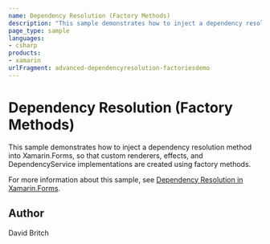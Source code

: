 ```yaml
---
name: Dependency Resolution (Factory Methods)
description: "This sample demonstrates how to inject a dependency resolution method into Xamarin.Forms."
page_type: sample
languages:
- csharp
products:
- xamarin
urlFragment: advanced-dependencyresolution-factoriesdemo
---
```


# Dependency Resolution (Factory Methods)

This sample demonstrates how to inject a dependency resolution method into Xamarin.Forms, so that custom renderers, effects, and DependencyService implementations are created using factory methods.

For more information about this sample, see [Dependency Resolution in Xamarin.Forms](https://docs.microsoft.com/xamarin/xamarin-forms/internals/dependency-injection).

Author
------

David Britch
